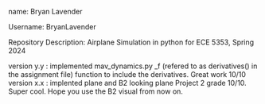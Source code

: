 name: Bryan Lavender

Username: BryanLavender

Repository Description: Airplane Simulation in python for ECE 5353, Spring 2024

version y.y : implemented mav_dynamics.py _f (refered to as derivatives() in the assignment file) function to include the derivatives.  Great work 10/10
version x.x : implented plane and B2 looking plane  Project 2 grade 10/10.  Super cool.  Hope you use the B2 visual from now on.
